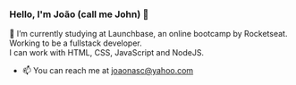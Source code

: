 ### Hello, I'm João (call me John) 👋

🌱 I’m currently studying at Launchbase, an online bootcamp by Rocketseat. Working to be a fullstack developer.<br>
I can work with HTML, CSS, JavaScript and NodeJS. 

- 📫  You can reach me at joaonasc@yahoo.com
